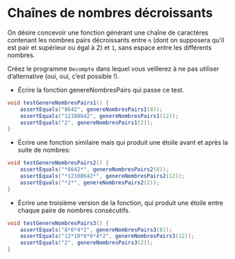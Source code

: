 # Chaînes de nombres décroissants

On désire concevoir une fonction générant une chaîne de caractères contenant les nombres pairs décroissants entre `n` (dont on supposera qu’il est pair et supérieur ou égal à 2) et `1`, sans espace entre les différents nombres.

Créez le programme `Decompte` dans lequel vous veillerez à ne pas utiliser d’alternative (oui, oui, c’est possible !).

- Écrire la fonction genereNombresPairs qui passe ce test.
```java
void testGenereNombresPairs1() {
    assertEquals("8642", genereNombresPairs1(8));
    assertEquals("12108642", genereNombresPairs1(12));
    assertEquals("2", genereNombresPairs1(2));
}
```
- Écrire une fonction similaire mais qui produit une étoile avant et après la suite de nombres:
```java
void testGenereNombresPairs2() {
    assertEquals("*8642*", genereNombresPairs2(8));
    assertEquals("*12108642*", genereNombresPairs2(12));
    assertEquals("*2*", genereNombresPairs2(2));
}
```
- Écrire une troisième version de la fonction, qui produit une étoile entre chaque paire de nombres consécutifs.
```java
void testGenereNombresPairs3() {
    assertEquals("8*6*4*2", genereNombresPairs3(8));
    assertEquals("12*10*8*6*4*2", genereNombresPairs3(12));
    assertEquals("2", genereNombresPairs3(2));
}
```